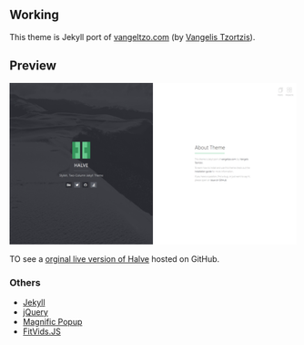 ## Working

This theme is Jekyll port of [vangeltzo.com](http://vangeltzo.com/) (by [Vangelis Tzortzis](https://github.com/srekoble)).

## Preview   
![screenshot of Halve](/images/halve-home-image.png)

TO see a [orginal live version of Halve](http://taylantatli.github.io/Halve) hosted on GitHub.

### Others
- [Jekyll](http://jekyllrb.com/)
- [jQuery](http://jquery.com/)
- [Magnific Popup](http://dimsemenov.com/plugins/magnific-popup/)
- [FitVids.JS](http://fitvidsjs.com/)
